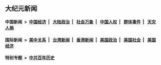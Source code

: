 ## 大纪元新闻

#### 中国新闻 &nbsp;>&nbsp; [中国经济](indexes/ncid283/README.md?01160845) &nbsp;| &nbsp; [大陆政治](indexes/ncid277/README.md?01160845) &nbsp;| &nbsp; [社会万象](indexes/ncid282/README.md?01160845) &nbsp;| &nbsp; [中国人权](indexes/ncid278/README.md?01160845) &nbsp;| &nbsp; [群体事件](indexes/ncid279/README.md?01160845) &nbsp;| &nbsp; [天灾人祸](indexes/ncid280/README.md?01160845)

#### 国际新闻 &nbsp;>&nbsp; [美中关系](indexes/nf1412576/README.md?01160845) &nbsp;| &nbsp; [台湾新闻](indexes/ncid1349361/README.md?01160845) &nbsp;| &nbsp; [香港新闻](indexes/ncid1349362/README.md?01160845) &nbsp;| &nbsp; [美国政治](indexes/ncid1078159/README.md?01160845) &nbsp;| &nbsp; [美国社会](indexes/ncid1078160/README.md?01160845) &nbsp;| &nbsp; [美国经济](indexes/ncid1078158/README.md?01160845)

#### 特别专题 &nbsp;>&nbsp; [中共百年历史](https://github.com/epoch-news/epoch-special/blob/master/README.md?01160845)  
